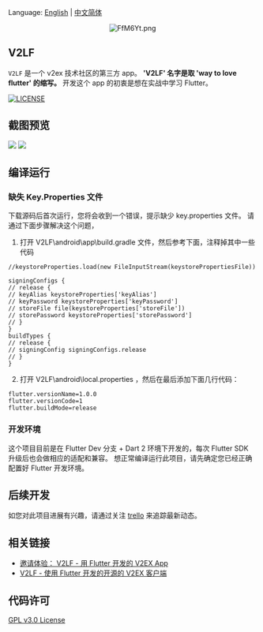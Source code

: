Language: [English](README.md) | [中文简体](README-ZH.md)

<p align="center">
  <img src="https://s1.ax1x.com/2018/12/29/FfM6Yt.png" alt="FfM6Yt.png" border="0" />
</p>

## V2LF

`V2LF` 是一个 v2ex 技术社区的第三方 app。
**'V2LF' 名字是取 'way to love flutter' 的缩写。**
开发这个 app 的初衷是想在实战中学习 Flutter。

[![LICENSE](https://img.shields.io/badge/license-GPL%20v3.0-blue.svg?style=flat-square)](https://github.com/w4mxl/V2LF/blob/master/LICENSE)

## 截图预览

![](https://ws3.sinaimg.cn/large/006tNc79gy1g2n2s34asfj31xl0u0hdt.jpg)
![](https://ws2.sinaimg.cn/large/006tNc79gy1g2n2sd61vnj31xl0u0npd.jpg)


## 编译运行

### 缺失 Key.Properties 文件

下载源码后首次运行，您将会收到一个错误，提示缺少 key.properties 文件。
请通过下面步骤解决这个问题，

1.  打开 V2LF\android\app\build.gradle 文件，然后参考下面，注释掉其中一些代码

```
//keystoreProperties.load(new FileInputStream(keystorePropertiesFile))

signingConfigs {
// release {
// keyAlias keystoreProperties['keyAlias']
// keyPassword keystoreProperties['keyPassword']
// storeFile file(keystoreProperties['storeFile'])
// storePassword keystoreProperties['storePassword']
// }
}
buildTypes {
// release {
// signingConfig signingConfigs.release
// }
}
```

2.  打开 V2LF\android\local.properties ，然后在最后添加下面几行代码：

```
flutter.versionName=1.0.0
flutter.versionCode=1
flutter.buildMode=release
```

### 开发环境

这个项目目前是在 Flutter Dev 分支 + Dart 2 环境下开发的，每次 Flutter SDK 升级后也会做相应的适配和兼容。
想正常编译运行此项目，请先确定您已经正确配置好 Flutter 开发环境。

## 后续开发

如您对此项目进展有兴趣，请通过关注 [trello](https://trello.com/b/YPOJsfQx/v2lf) 来追踪最新动态。

## 相关链接

- [邀请体验： V2LF - 用 Flutter 开发的 V2EX App](https://www.v2ex.com/t/548936#reply169)
- [V2LF - 使用 Flutter 开发的开源的 V2EX 客户端](https://www.v2ex.com/t/563913#reply57)

## 代码许可

[GPL v3.0 License](https://www.wikiwand.com/zh/GNU%E9%80%9A%E7%94%A8%E5%85%AC%E5%85%B1%E8%AE%B8%E5%8F%AF%E8%AF%81)
